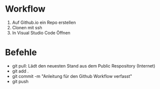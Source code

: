 # Workflow
1. Auf Github.io ein Repo erstellen
2. Clonen mit ssh
3. In Visual Studio Code Öffnen

# Befehle
* git pull: Lädt den neuesten Stand aus dem Public Respository (Internet)
* git add .
* git commit -m "Anleitung für den Github Workflow verfasst"
* git push